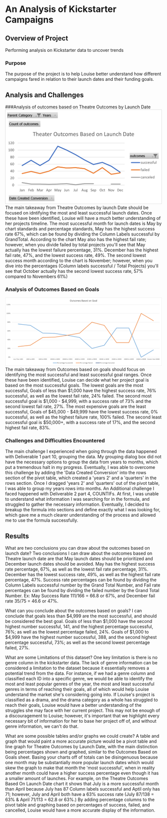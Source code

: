 # An Analysis of Kickstarter Campaigns

## Overview of Project
Performing analysis on Kickstarter data to uncover trends

### Purpose
The purpose of the project is to help Louise better understand how different campaigns fared in relation to their launch dates and their funding goals.

## Analysis and Challenges

###Analysis of outcomes based on Theatre Outcomes by Launch Date
![Theatre_Outcomes_vs_Launch.png](https://github.com/GiovanniBottone/kickstarter-analysis/blob/main/Theater_Outcomes_vs_Launch.png)
The main takeaway from Theatre Outcomes by launch Date should be focused on idntifying the most and least successful launch dates. Once these have been identified, Louise will have a much better understanding of her projects timeline. The most successful month for launch dates is May by chart standards and percentage standards, May has the highest success rate 67%, which can be found by dividing the Column Labels successful by GrandTotal. According to the chart May also has the highest fail rate; however, when you divide failed by total projects you'll see that May actually has the lowest failure percentage, 31%. December has the highest fail rate, 47%, and the lowest success rate, 49%. The second lowest success month according to the chart is November; however, when you dive into the percentages (Column labels successful / Total Projects) you'll see that October actually has the second lowest success rate, 57% compared to Novembers 61%)

### Analysis of Outcomes Based on Goals
![Outcomes_vs_Goals.png](https://github.com/GiovanniBottone/kickstarter-analysis/blob/main/Outcome_vs_Goals.png)
The main takeaway from Outcomes based on goals should focus on identifying the most successful and least successful goal ranges. Once these have been identified, Louise can decide what her project goal is based on the most successful goals. The lowest goals are the most successful, Goals of less than $1,000 have the highest success rate, 76% successful, as well as the lowest fail rate, 24% failed. The second most successful goal is $1,000 - $4,999, with a success rate of 73% and the second lowest fail rate, 27%. The most expensive goals are the least successful, Goals of $45,000 - $49,999 have the lowest success rate, 0% successful, as well as the highest failure rate, 100% failed. The second least successful goal is $50,000+, with a success rate of 17%, and the second highest fail rate, 83%. 

### Challenges and Difficulties Encountered
The main challenge I experienced when going through the data happened with Deliverable 1 part 10, grouping the data. My grouping dialog box did not have the necessary options to group the data from years to months, which put a tremendous halt in my progress. Eventually, I was able to overcome this challenge by adding the 'Data Created Conversion' into the rows section of the pivot table, which created a 'years 2' and a 'quarters' in the rows section. Once I dragged 'years 2' and 'quarters' out of the pivot table, I was able to group my years rows into months. An Additional challenge I faced happened with Deliverable 2 part 4, COUNTIFs. At first, I was unable to understand what information I was searching for in the formula, and struggled to gather the necessary information. Eventually, I decided to breakup the formula into sections and define exactly what I was looking for, which gave me a much clearer understanding of the process and allowed me to use the formula successfully. 

## Results
What are two conclusions you can draw about the outcomes based on launch date?
Two conclusions I can draw about the outcomes based on Theatre launch date are that May launch dates should be prioritized and December launch dates should be avoided. May has the highest success rate percentage, 67%, as well as the lowest fail rate percentage, 31%. December has the lowest success rate, 49%, as well as the highest fail rate percentage, 47%. Success rate percentages can be found by dividing the Column Labels successful number by the Grand Total Number, and Fail rate percentages can be found by dividing the failed number by the Grand Total Number. Ex: May Success Rate 111/166 = 66.8 or 67%, and December fail rate 35/75 = 46.6 or 47%. 

What can you conclude about the outcomes based on goals?
I can conclude that goals less than $4,999 are the most successful, and should be considered the best goal. Goals of less than $1,000 have the second highest number successful, 141, and the highest percentage successful, 76%; as well as the lowest percentage failed, 24%. Goals of $1,000 to $4,999 have the highest number successful, 388, and the second highest percentage successful, 73%; as well as the second lowest percentage failed, 27%.

What are some Limitations of this dataset?
One key limitation is there is no genre column in the kickstarter data. The lack of genre information can be considered a limitation to the dataset because it essentially removes a potential trend from the data. For instance, if we had a genre column and classified each ID into a specific genre, we would be able to identify the most and least popular genres of the year, the most and least successful genres in terms of reaching their goals, all of which would help Louise understand the market she's considering going into. If Louise's project is classified as a drama, and the drama category as a whole has struggled to reach their goals, Louise would have a better understanding of the struggles she may face with her current project. This may not be enough of a discouragement to Louise; however, it's important that we highlight every necessary bit of information for her to base her project off of, and without genre information, we can't do that.

What are some possible tables and/or graphs we could create?
A table and graph that would paint a more accurate picture would be a pivot table and line graph for Theatre Outcomes by Launch Date, with the main distinction being percentages shown and graphed, similar to the Outcomes Based on Goals sheet. Basing your charts off of totals can be disingenuous because one month may be substantially more popular launch dates which would skew the graph to make that month the 'most successful', when in reality another month could have a higher success percentage even though it has a smaller amount of launches. For example, on the Theatre Outcomes Based On Launch Date chart it shows that July is a more successful month than April because July has 87 Column labels successful and Aptil only has 71; however, July and April both have a 63% success rate (July 87/138 = 63% & April 71/113 = 62.8 or 63%.) By adding percentage columns to the pivot table and graphing based on percentages of success, failed, and cancelled, Louise would have a more accurate display of the information.
